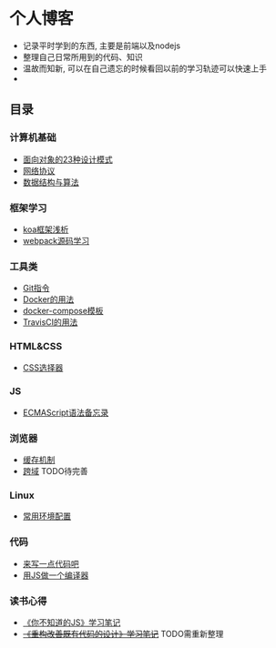 # 个人博客

  - 记录平时学到的东西, 主要是前端以及nodejs
  - 整理自己日常所用到的代码、知识
  - 温故而知新, 可以在自己遗忘的时候看回以前的学习轨迹可以快速上手
  - 





## 目录
### 计算机基础
  - [面向对象的23种设计模式](https://github.com/lamwaiben/lamwaiben.github.io/tree/master/note/设计模式/readme.md)
  - [网络协议](https://github.com/lamwaiben/lamwaiben.github.io/tree/master/note/网络)
  - [数据结构与算法](https://github.com/lamwaiben/lamwaiben.github.io/tree/master/algorithms)
  
### 框架学习
  - [koa框架浅析](https://github.com/lamwaiben/lamwaiben.github.io/tree/master/framework/koa)
  - [webpack源码学习](https://github.com/lamwaiben/lamwaiben.github.io/tree/master/framework/webpack_learn)
  
### 工具类
  - [Git指令](https://github.com/lamwaiben/lamwaiben.github.io/tree/master/note/Git)
  - [Docker的用法](https://github.com/lamwaiben/lamwaiben.github.io/tree/master/tools/docker/README.md)
  - [docker-compose模板](https://github.com/lamwaiben/lamwaiben.github.io/tree/master/tools/docker/docker_template/README.md)
  - [TravisCI的用法](https://github.com/lamwaiben/lamwaiben.github.io/tree/master/tools/TravisCI/README.md)


### HTML&CSS
  - [CSS选择器](https://github.com/lamwaiben/lamwaiben.github.io/tree/master/note/CSS/README.md)
  
### JS
  - [ECMAScript语法备忘录](https://github.com/lamwaiben/lamwaiben.github.io/tree/master/note/ECMAScript/README.md)

### 浏览器
  - [缓存机制](https://github.com/lamwaiben/lamwaiben.github.io/tree/master/note/浏览器/缓存机制.md)
  - [跨域](https://github.com/lamwaiben/lamwaiben.github.io/tree/master/note/浏览器/跨域.md) TODO待完善
  
### Linux
  - [常用环境配置](https://github.com/lamwaiben/lamwaiben.github.io/tree/master/note/linux/常见环境的搭建和配置.md)
  
### 代码
  - [来写一点代码吧](https://github.com/lamwaiben/lamwaiben.github.io/tree/master/code/readme.md)
  - [用JS做一个编译器](https://github.com/lamwaiben/lamwaiben.github.io/tree/master/code/doMySelf/bCompiler/README.md)
  
### 读书心得
  - [《你不知道的JS》学习笔记](https://github.com/lamwaiben/lamwaiben.github.io/tree/master/readBook/You-Dont-Know-JS)
  - ~~[《重构改善既有代码的设计》学习笔记](https://github.com/lamwaiben/lamwaiben.github.io/tree/master/readBook/重构)~~ TODO需重新整理
